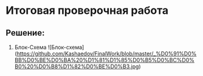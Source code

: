 # **Итоговая проверочная работа**
## Решение:
1. Блок-Схема
![Блок-схема] (https://github.com/Kashaedov/FinalWork/blob/master/_%D0%91%D0%BB%D0%BE%D0%BA%20%D1%81%D1%85%D0%B5%D0%BC%D0%B0%20%D0%B8%D1%82%D0%BE%D0%B3.jpg)